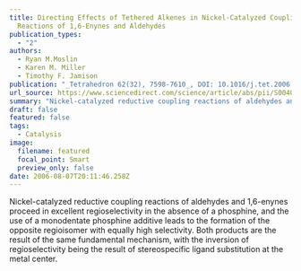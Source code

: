 ```yaml
---
title: Directing Effects of Tethered Alkenes in Nickel-Catalyzed Coupling
  Reactions of 1,6-Enynes and Aldehydes
publication_types:
  - "2"
authors:
  - Ryan M.Moslin
  - Karen M. Miller
  - Timothy F. Jamison
publication: "_Tetrahedron 62(32), 7598-7610_, DOI: 10.1016/j.tet.2006.03.122"
url_source: https://www.sciencedirect.com/science/article/abs/pii/S0040402006008453?via%3Dihub
summary: "Nickel-catalyzed reductive coupling reactions of aldehydes and 1,6-enynes proceed in excellent regioselectivity in the absence of a phosphine, and the use of a monodentate phosphine additive leads to the formation of the opposite regioisomer with equally high selectivity. Both products are the result of the same fundamental mechanism, with the inversion of regioselectivity being the result of stereospecific ligand substitution at the metal center."
draft: false
featured: false
tags:
  - Catalysis
image:
  filename: featured
  focal_point: Smart
  preview_only: false
date: 2006-08-07T20:11:46.258Z
---
```

  Nickel-catalyzed reductive coupling reactions of aldehydes and 1,6-enynes proceed in excellent regioselectivity in the absence of a phosphine, and the use of a monodentate phosphine additive leads to the formation of the opposite regioisomer with equally high selectivity. Both products are the result of the same fundamental mechanism, with the inversion of regioselectivity being the result of stereospecific ligand substitution at the metal center.
